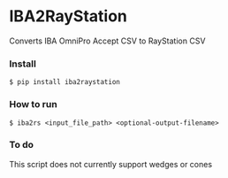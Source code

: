 # IBA2RayStation
Converts IBA OmniPro Accept CSV to RayStation CSV


### Install
~~~~
$ pip install iba2raystation
~~~~


### How to run
~~~~
$ iba2rs <input_file_path> <optional-output-filename>
~~~~


### To do
This script does not currently support wedges or cones
